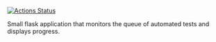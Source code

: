 [![Actions Status](https://github.com/WimVodderie/DoyleStatus/workflows/CI/badge.svg)](https://github.com/WimVodderie/CI/actions)

Small flask application that monitors the queue of automated tests and displays progress. 